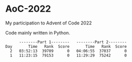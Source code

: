 # AoC-2022
My participation to Advent of Code 2022

Code mainly written in Python.

```
      --------Part 1--------   --------Part 2--------
Day       Time   Rank  Score       Time   Rank  Score
  2   03:52:13  39709      0   04:06:55  37037      0
  1   11:23:15  79153      0   11:29:29  75242      0
  ```
